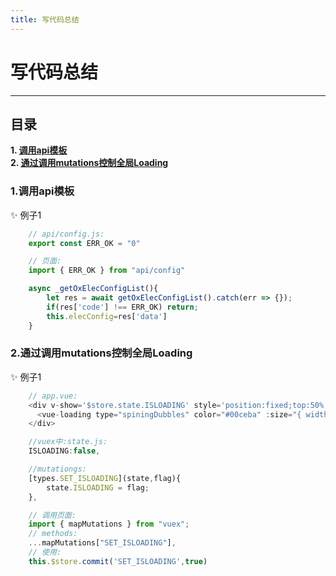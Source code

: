 ```yaml
---
title: 写代码总结
---
```



# 写代码总结

----
## 目录
**1. [调用api模板](#jump1)**  
**2. [通过调用mutations控制全局Loading](#jump2)**  

### <span id="jump1">1.调用api模板</span>
:sparkles: 例子1
``` js
    // api/config.js:
    export const ERR_OK = "0"

    // 页面:
    import { ERR_OK } from "api/config"

    async _getOxElecConfigList(){
        let res = await getOxElecConfigList().catch(err => {});
        if(res['code'] !== ERR_OK) return;
        this.elecConfig=res['data']
    }
```

### <span id="jump2">2.通过调用mutations控制全局Loading</span>
:sparkles: 例子1
``` js
    // app.vue:
    <div v-show='$store.state.ISLOADING' style='position:fixed;top:50%;left:50%;transform: translateX(-50%) translateY(-50%);z-index: 2000;'>
      <vue-loading type="spiningDubbles" color="#00ceba" :size="{ width: '60px', height: '60px' }"></vue-loading>
    </div>

    //vuex中:state.js:
    ISLOADING:false,

    //mutationgs:
    [types.SET_ISLOADING](state,flag){
        state.ISLOADING = flag;
    },

    // 调用页面:
    import { mapMutations } from "vuex";
    // methods:
    ...mapMutations["SET_ISLOADING"],
    // 使用:
    this.$store.commit('SET_ISLOADING',true)
```